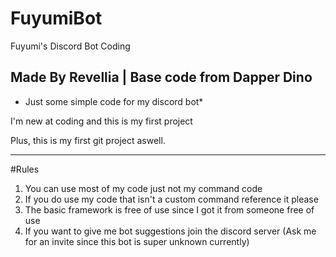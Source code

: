 # FuyumiBot
Fuyumi's Discord Bot Coding

Made By Revellia | Base code from Dapper Dino
-----------------------------------------------------------------------------

* Just some simple code for my discord bot*

I'm new at coding and this is my first project

Plus, this is my first git project aswell.

-----------------------------------------------------------------------------

#Rules

1. You can use most of my code just not my command code
2. If you do use my code that isn't a custom command reference it please
3. The basic framework is free of use since I got it from someone free of use
4. If you want to give me bot suggestions join the discord server (Ask me for an invite since this bot is super unknown currently)
